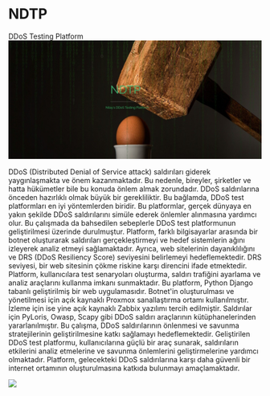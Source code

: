 # NDTP
DDoS Testing Platform
<img src="https://github.com/Nilayvekediler/NDTP/blob/master/ndtp.jpg?raw=true)https://github.com/Nilayvekediler/NDTP/blob/master/ndtp.jpg?raw=true" width="auto">

DDoS (Distributed Denial of Service attack) saldırıları giderek yaygınlaşmakta ve önem kazanmaktadır. Bu nedenle, bireyler, şirketler ve hatta hükümetler bile bu konuda önlem almak zorundadır. DDoS saldırılarına önceden hazırlıklı olmak büyük bir gerekliliktir. Bu bağlamda, DDoS test platformları en iyi yöntemlerden biridir. Bu platformlar, gerçek dünyaya en yakın şekilde DDoS saldırılarını simüle ederek önlemler alınmasına yardımcı olur. Bu çalışmada da bahsedilen sebeplerle DDoS test platformunun geliştirilmesi üzerinde durulmuştur. Platform, farklı bilgisayarlar arasında bir botnet oluşturarak saldırıları gerçekleştirmeyi ve hedef sistemlerin ağını izleyerek analiz etmeyi sağlamaktadır. Ayrıca, web sitelerinin dayanıklılığını ve DRS (DDoS Resiliency Score) seviyesini belirlemeyi hedeflemektedir. DRS seviyesi, bir web sitesinin çökme riskine karşı direncini ifade etmektedir. Platform, kullanıcılara test senaryoları oluşturma, saldırı trafiğini ayarlama ve analiz araçlarını kullanma imkanı sunmaktadır. Bu platform, Python Django tabanlı geliştirilmiş bir web uygulamasıdır. Botnet'in oluşturulması ve yönetilmesi için açık kaynaklı Proxmox sanallaştırma ortamı kullanılmıştır. İzleme için ise yine açık kaynaklı Zabbix yazılımı tercih edilmiştir. Saldırılar için PyLoris, Owasp, Scapy gibi DDoS saldırı araçlarının kütüphanelerinden yararlanılmıştır. Bu çalışma, DDoS saldırılarının önlenmesi ve savunma stratejilerinin geliştirilmesine katkı sağlamayı hedeflemektedir. Geliştirilen DDoS test platformu, kullanıcılarına güçlü bir araç sunarak, saldırıların etkilerini analiz etmelerine ve savunma önlemlerini geliştirmelerine yardımcı olmaktadır. Platform, gelecekteki DDoS saldırılarına karşı daha güvenli bir internet ortamının oluşturulmasına katkıda bulunmayı amaçlamaktadır. 

<img src="https://github.com/Nilayvekediler/NDTP/blob/master/nilayinelposter_page-0001.jpg?raw=true">

